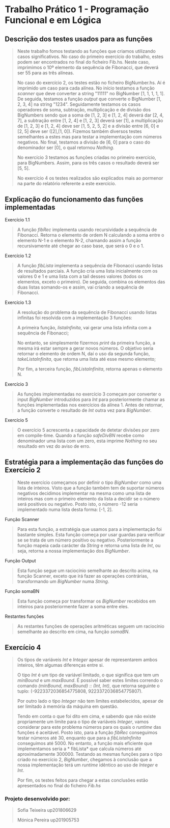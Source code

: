 # Trabalho Prático 1 - Programação Funcional e em Lógica

## Descrição dos testes usados para as funções
> Neste trabalho fomos testando as funções que criamos utilizando casos significativos. No caso do primeiro exercício do trabalho, estes podem ser encontrados no final do ficheiro Fib.hs. Neste caso, imprimimos o 10º elemento da sequência de Fibonacci, que deverá ser 55 para as três alíneas.
>
> No caso do exercício 2, os testes estão no ficheiro BigNumber.hs. Aí é imprimido um caso para cada alínea. No início testamos a função *scanner* que deve converter a string "11111" no BigNumber [1, 1, 1, 1, 1]. De seguida, testamos a função *output* que converte o BigNumber [1, 2, 3, 4] na string "1234". Seguidamente testamos os casos operadores de soma, subtração, multiplicação e de divisão dos BigNumbers sendo que a soma de [1, 2, 3] e [1, 2, 4] deverá dar [2, 4, 7], a subtração entre [1, 2, 4] e [1, 2, 3] deverá ser [1], a multiplicação de [1, 2, 3] e [1, 2, 4] deve ser [1, 5, 2, 5, 2] e a divisão entre [6, 0] e [2, 5] deve ser ([2],[1, 0]). Fizemos também diversos testes semelhantes a estes mas para testar a implementação com números negativos. No final, testamos a divisão de [6, 0] para o caso do denominador ser [0], o qual retornou *Nothing*.
>
> No exercício 3 testamos as funções criadas no primeiro exercício, para BigNumbers. Assim, para os três casos o resultado deverá ser [5, 5].
>
> No exercício 4 os testes realizados são explicados mais ao pormenor na parte do relatório referente a este exercício.

## Explicação do funcionamento das funções implementadas
Exercício 1.1
> A função *fibRec* implementa usando recursividade a sequência de Fibonacci.
> Retorna o elemento de ordem N calculando a soma entre o elemento N-1 e o elemento N-2, chamando assim a função recursivamente até chegar ao caso base, que será o 0 e o 1.

Exercício 1.2
> A função *fibLista* implementa a sequência de Fibonacci usando listas de resultados parciais.
> A função cria uma lista inicialmente com os valores 0 e 1 e uma lista com a tail desses valores (todos os elementos, exceto o primeiro). De seguida, combina os elementos das duas listas somando-os e assim, vai criando a sequência de Fibonacci.

Exercício 1.3
>  A resolução do problema da sequência de Fibonacci usando listas infinitas foi resolvida com a implementação 3 funções:
>
> A primeira função, *listaInfinita*, vai gerar uma lista infinita com a sequência de Fibonacci;
>
> No entanto, se simplesmente fizermos *print* da primeira função, a mesma irá estar sempre a gerar novos números.
> O objetivo seria retornar o elemento de ordem N, daí o uso da segunda função,  *takeListaInfinita*, que retorna uma lista até esse mesmo elemento;
>
> Por fim, a terceira função, *fibListaInfinita*, retorna apenas o elemento N.

Exercício 3
> As funções implementadas no exercício 3 começam por converter o input *BigNumber* introduzidos para *Int* para posteriormente chamar as funções implementadas nos exercícios da alínea 1. Antes de retornar, a função converte o resultado de *Int* outra vez para *BigNumber*.

Exercício 5
> O exercício 5 acrescenta a capacidade de detetar divisões por zero em compile-time.
> Quando a função *safeDivBN* recebe como denominador uma lista com um zero, esta imprime *Nothing* no seu resultado em vez do aviso de erro.

## Estratégia para a implementação das funções do Exercício 2
> Neste exercício começamos por definir o tipo *BigNumber* como uma lista de inteiros.
> Visto que a função também tem de suportar números negativos decidimos implementar na mesma como uma lista de inteiros mas com o primeiro elemento da lista a decidir se o número será positivos ou negativo.
> Posto isto, o número -12 seria implementado numa lista desta forma: [-1, 2].

Função Scanner
> Para esta função, a estratégia que usamos para a implementação foi bastante simples.
> Esta função começa por usar guardas para verificar se se trata de um número positivo ou negativo.
> Posteriormente a função mapeia cada carácter da *String* e retorna uma lista de *Int*, ou seja, retorna a nossa implementação dos *BigNumber*.

Função Output
> Esta função segue um raciocínio semelhante ao descrito acima, na função Scanner, exceto que irá fazer as operações contrárias, transformando um *BigNumber* numa *String*.

Função somaBN
> Esta função começa por transformar os *BigNumber* recebidos em inteiros para posteriormente fazer a soma entre eles.

Restantes funções
> As restantes funções de operações aritméticas seguem um raciocínio semelhante ao descrito em cima, na função *somaBN*.

## Exercício 4
> Os tipos de variáveis *Int* e *Integer* apesar de representarem ambos inteiros, têm algumas diferenças entre si.
>
> O tipo *Int* é um tipo de variável limitado, o que significa que tem um *minBound* e um *maxBound*.
> É possível saber estes limites correndo o comando *(minBound, maxBound) :: (Int, Int)*, que retorna seguinte o tuplo: (-9223372036854775808, 9223372036854775807).
>
> Por outro lado o tipo *Integer* não tem limites estabelecidos, apesar de ser limitado à memória da máquina em questão.
>
> Tendo em conta o que foi dito em cima, e sabendo que não existe propriamente um limite para o tipo de variáveis *Integer*, vamos considerar para este problema números para os quais o *runtime* das funções é aceitável.
> Posto isto, para a função *fibRec* conseguimos testar números até 30, enquanto que para a *fibListaInfinita* conseguimos até 5000. No entanto, a função mais eficiente que implementamos seria a * fibLista* que calcula números até aproximadamente 300000.
> Testando as mesmas funções para o tipo criado no exercício 2, *BigNumber*, chegamos à conclusão que a nossa implementação terá um *runtime* idêntico ao uso de *Integer* e *Int*.
>
> Por fim, os testes feitos para chegar a estas conclusões estão apresentados no final do ficheiro *Fib.hs*

### Projeto desenvolvido por:
> Sofia Teixeira up201806629
>
> Mónica Pereira up201905753
